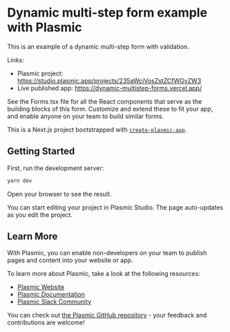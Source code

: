 # Dynamic multi-step form example with Plasmic

This is an example of a dynamic multi-step form with validation.

Links:

- Plasmic project: https://studio.plasmic.app/projects/235aWciVosZstZCfWGvZW3
- Live published app: https://dynamic-multistep-forms.vercel.app/

See the Forms.tsx file for all the React components that serve as the building blocks of this form.
Customize and extend these to fit your app, and enable anyone on your team to build similar forms.

This is a Next.js project bootstrapped with [`create-plasmic-app`](https://www.npmjs.com/package/create-plasmic-app).

## Getting Started

First, run the development server:

```bash
yarn dev
```

Open your browser to see the result.

You can start editing your project in Plasmic Studio. The page auto-updates as you edit the project.

## Learn More

With Plasmic, you can enable non-developers on your team to publish pages and content into your website or app.

To learn more about Plasmic, take a look at the following resources:

- [Plasmic Website](https://www.plasmic.app/)
- [Plasmic Documentation](https://docs.plasmic.app/learn/)
- [Plasmic Slack Community](https://www.plasmic.app/slack)

You can check out [the Plasmic GitHub repository](https://github.com/plasmicapp/plasmic) - your feedback and contributions are welcome!